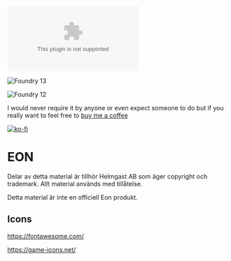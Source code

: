 ![Antalet nedladdningar v4](https://img.shields.io/github/downloads/JohanFalt/Foundry_EON-RPG/v4.0.0/v4.0.0.zip)

![Foundry 13](https://img.shields.io/badge/Foundry-v13-informational)

![Foundry 12](https://img.shields.io/badge/Foundry-v12-informational)

I would never require it by anyone or even expect someone to do but if you really want to feel free to [buy me a coffee](https://ko-fi.com/johanfk) 

[![ko-fi](https://ko-fi.com/img/githubbutton_sm.svg)](https://ko-fi.com/johanfk)

# EON 
Delar av detta material är tillhör Helmgast AB som äger copyright och trademark. Allt material används med tillåtelse. 

Detta material är inte en officiell Eon produkt.


## Icons
https://fontawesome.com/

https://game-icons.net/


